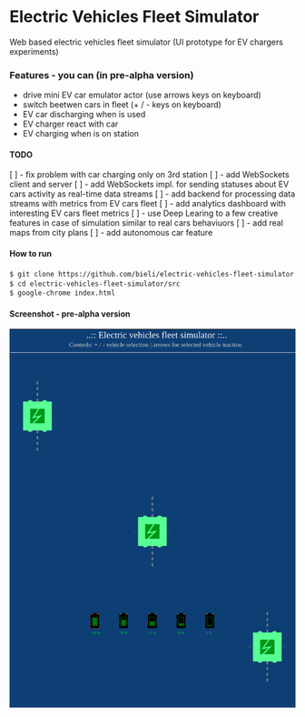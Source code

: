 # Electric Vehicles Fleet Simulator

Web based electric vehicles fleet simulator (UI prototype for EV chargers experiments)

### Features - you can (in pre-alpha version)
- drive mini EV car emulator actor (use arrows keys on keyboard)
- switch beetwen cars in fleet (+ / - keys on keyboard)
- EV car discharging when is used
- EV charger react with car
- EV charging when is on station

#### TODO
[ ] - fix problem with car charging only on 3rd station
[ ] - add WebSockets client and server
[ ] - add WebSockets impl. for sending statuses about EV cars activity as real-time data streams
[ ] - add backend for processing data streams with metrics from EV cars fleet
[ ] - add analytics dashboard with interesting EV cars fleet metrics
[ ] - use Deep Learing to a few creative features in case of simulation similar to real cars behaviuors
[ ] - add real maps from city plans
[ ] - add autonomous car feature

#### How to run

```bash
$ git clone https://github.com/bieli/electric-vehicles-fleet-simulator.git
$ cd electric-vehicles-fleet-simulator/src
$ google-chrome index.html
```

#### Screenshot - pre-alpha version

![Preview screenshot1](assets/preview-screenshot1.png)
